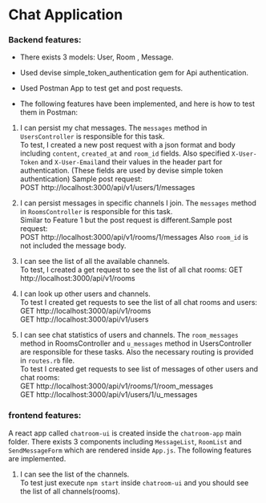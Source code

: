 # Chat Application

### Backend features:


* There exists 3 models: User, Room , Message.

* Used devise simple_token_authentication gem for Api authentication.

* Used Postman App to test get and post requests.

* The following features have been implemented, and here is how to test them in Postman:

1. I can persist my chat messages. The `messages` method in `UsersController` is responsible for this task.<br/>
To test, I created a new post request with a json format and body including `content`, `created_at` and `room_id` fields. Also specified `X-User-Token` and `X-User-Email`and their values  in the header
part for authentication. (These fields are used by devise simple token authentication)
Sample post request:<br/> POST http://localhost:3000/api/v1/users/1/messages

2. I can persist messages in specific channels I join. The `messages` method in `RoomsController` is responsible for this task.<br/>
Similar to Feature 1 but the post request is different.Sample post request:<br/> POST http://localhost:3000/api/v1/rooms/1/messages
Also `room_id` is not included the message body.

3. I can see the list of all the available channels.<br/>
 To test, I created a get request to see the list of all chat rooms: GET http://localhost:3000/api/v1/rooms

4. I can look up other users and channels.<br/>
  To test I created get requests to see the list of all chat rooms and users:<br/> 
  GET http://localhost:3000/api/v1/rooms <br/>
  GET http://localhost:3000/api/v1/users

5. I can see chat statistics of users and channels. The `room_messages` method in RoomsController and `u_messages` method in UsersController are responsible for these tasks. Also the necessary routing is provided in `routes.rb` file.<br/>
 To test I created get requests to see list of messages of other users and chat rooms:<br/>
  GET http://localhost:3000/api/v1/rooms/1/room_messages <br/>
  GET http://localhost:3000/api/v1/users/1/u_messages


### frontend features:

A react app called `chatroom-ui` is created inside the `chatroom-app` main folder. There exists 3 components including `MessageList`, `RoomList` and `SendMessageForm` which are rendered inside `App.js`. The following features are implemented.<br/>
1. I can see the list of the channels.<br/>
   To test just execute `npm start` inside `chatroom-ui` and you should see the list of all channels(rooms).
